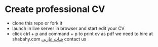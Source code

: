 # Create professional CV
- clone this repo or fork it
- launch in live server in browser and start edit your CV
- click ctrl + p and command + p to print cv as pdf
we need to hire at shabahy.com [شات عاربي](https://www.shabahy.com/) contact us
